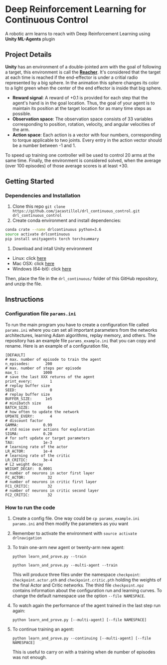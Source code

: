 # Deep Reinforcement Learning for Continuous Control
A robotic arm learns to reach with Deep Reinforcement Learning using __Unity ML-Agents__ plugin 

## Project Details
__Unity__ has an environment of a double-jointed arm with the goal of following a target, this environment is call the [__Reacher__](https://youtu.be/2N9EoF6pQyE). It's considered that the target at each time is reached if the end-effector is under a critial radio represented by a big sphere. In the animation this sphere changes its color to a light green when the center of the end effector is inside that big sphere.
* __Reward signal__:
  A reward of +0.1 is provided for each step that the agent's hand is in the goal location. Thus, the goal of your agent is to maintain its position at the target location for as many time steps as possible.
* __Observation space__:
  The observation space consists of 33 variables corresponding to position, rotation, velocity, and angular velocities of the arm. 
* __Action space__:
  Each action is a vector with four numbers, corresponding to torque applicable to two joints. Every entry in the action vector should be a number between -1 and 1.

To speed up training one controller will be used to control 20 arms at the same time. Finally, the environment is considered solved, when the average (over 100 episodes) of those average scores is at least +30.

## Getting Started
### Dependencies and Installation
1. Clone this repo `git clone https://github.com/jacastillol/drl_continuous_control.git drl_continuous_control`
1. Create conda environment and install dependencies:
  ```bash
  conda crate --name drlcontinuous python=3.6
  source activate drlcontinuous
  pip install unityagents torch torchsummary
  ```
1. Download and intall Unity environment
  * Linux: click [here](https://s3-us-west-1.amazonaws.com/udacity-drlnd/P2/Reacher/Reacher_Linux.zip)
  * Mac OSX: click [here](https://s3-us-west-1.amazonaws.com/udacity-drlnd/P2/Reacher/Reacher.app.zip)
  * Windows (64-bit): click [here](https://s3-us-west-1.amazonaws.com/udacity-drlnd/P2/Reacher/Reacher_Windows_x86_64.zip)
  
  Then, place the file in the `drl_continuous/` folder of this GitHub repository, and unzip the file.

## Instructions
### Configuration file `params.ini`
To run the main program you have to create a configuration file called `params.ini` where you can set all important parameters from the networks architectures, learning Adam algorithms, replay memory, and others. The repository has an example file `params_example.ini` that you can copy and rename. Here is an example of a configuration file, 

```
[DEFAULT]
# max. number of episode to train the agent
n_episodes:       200
# max. number of steps per episode
max_t:           1000
# save the last XXX returns of the agent
print_every:        1
# replay buffer size
SEED:               0
# replay buffer size
BUFFER_SIZE:      1e5
# minibatch size
BATCH_SIZE:        64
# how often to update the network
UPDATE_EVERY:       4
# discount factor
GAMMA:           0.99
# std noise over actions for exploration
SIGMA:           0.20
# for soft update or target parameters
TAU:             1e-3
# learning rate of the actor
LR_ACTOR:        1e-4
# learning rate of the critic
LR_CRITIC:       3e-4
# L2 weight decay
WEIGHT_DECAY:  0.0001
# number of neurons in actor first layer
FC_ACTOR:          32
# number of neurons in critic first layer
FC1_CRITIC:        32
# number of neurons in critic second layer
FC2_CRITIC:        32
```
### How to run the code
1. Create a config file. One way could be `cp params_example.ini params.ini` and then modify the parameters as you want
1. Remember to activate the environment with `source activate drlnavigation`
1. To train one-arm new agent or twenty-arm new agent:
  
    ```python learn_and_prove.py --train```
  
    ```python learn_and_prove.py --multi-agent --train```
  
    This will produce three files under the namespace `checkpoint`: `checkpoint.actor.pth` and `checkpoint.critic.pth` holding the weights of the final Actor and Critic networks. The third file `checkpoint.npz` contains information about the configuration run and learning curves. To change the default namespace use the option `--file NAMESPACE`.
1. To watch again the performance of the agent trained in the last step run again:

    ```python learn_and_prove.py [--multi-agent] [--file NAMESPACE]```

1. To continue training an agent:

    ```python learn_and_prove.py --continuing [--multi-agent] [--file NAMESPACE]```

    This is useful to carry on with a training when de number of episodes was not enough.

